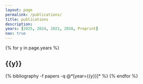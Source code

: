 ```yaml
---
layout: page
permalink: /publications/
title: publications
description: 
years: [2025, 2024, 2021, 2018, Preprint]
nav: true
---
```


<div class="publications">

{% for y in page.years %}
  <h2 class="year">{{y}}</h2>
  {% bibliography -f papers -q @*[year={{y}}]* %}
{% endfor %}

</div>

